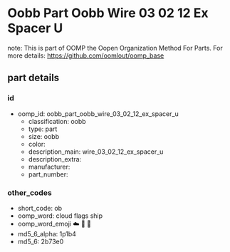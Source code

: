# Oobb Part Oobb Wire 03 02 12 Ex Spacer U  

note: This is part of OOMP the Oopen Organization Method For Parts. For more details: https://github.com/oomlout/oomp_base

##  part details





### id
* oomp_id: oobb_part_oobb_wire_03_02_12_ex_spacer_u
  * classification: oobb
  * type: part
  * size: oobb
  * color: 
  * description_main: wire_03_02_12_ex_spacer_u
  * description_extra: 
  * manufacturer: 
  * part_number: 

### other_codes
* short_code: ob
* oomp_word: cloud flags ship
* oomp_word_emoji :cloud: :flags: :ship:
* md5_6_alpha: 1p1b4
* md5_6: 2b73e0